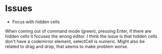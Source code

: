 # Issues

* Focus with hidden cells

When coming out of command mode (green), pressing Enter, if there are hidden cells it focuses the wrong editor.
I think the issue is that hidden cells don't have a codemirror element, selectCell is numeric. Might also be related
to drag and drop, that seems to make problem worse.



